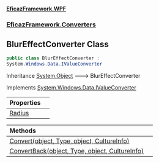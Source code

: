 #### [EficazFramework.WPF](EficazFrameworkWPF.md 'EficazFramework WPF')
### [EficazFramework.Converters](EficazFrameworkWPF.md#EficazFramework.Converters 'EficazFramework.Converters')

## BlurEffectConverter Class

```csharp
public class BlurEffectConverter :
System.Windows.Data.IValueConverter
```

Inheritance [System.Object](https://docs.microsoft.com/en-us/dotnet/api/System.Object 'System.Object') &#129106; BlurEffectConverter

Implements [System.Windows.Data.IValueConverter](https://docs.microsoft.com/en-us/dotnet/api/System.Windows.Data.IValueConverter 'System.Windows.Data.IValueConverter')

| Properties | |
| :--- | :--- |
| [Radius](EficazFramework.Converters/BlurEffectConverter/Radius.md 'EficazFramework.Converters.BlurEffectConverter.Radius') | |

| Methods | |
| :--- | :--- |
| [Convert(object, Type, object, CultureInfo)](EficazFramework.Converters/BlurEffectConverter/Convert(object,Type,object,CultureInfo).md 'EficazFramework.Converters.BlurEffectConverter.Convert(object, System.Type, object, System.Globalization.CultureInfo)') | |
| [ConvertBack(object, Type, object, CultureInfo)](EficazFramework.Converters/BlurEffectConverter/ConvertBack(object,Type,object,CultureInfo).md 'EficazFramework.Converters.BlurEffectConverter.ConvertBack(object, System.Type, object, System.Globalization.CultureInfo)') | |
